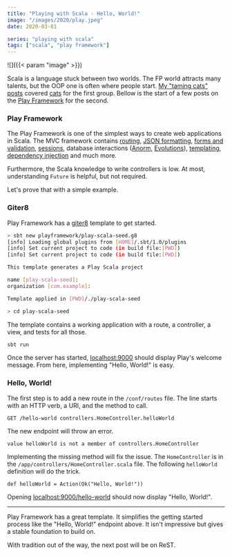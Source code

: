 ```yaml
---
title: "Playing with Scala - Hello, World!"
image: "/images/2020/play.jpeg"
date: 2020-03-01

series: "playing with scala"
tags: ["scala", "play framework"]
---
```


![]({{< param "image" >}})

Scala is a language stuck between two worlds. The FP world attracts many talents, but the OOP one is often where people start. [My "taming cats" posts](/series/taming-cats.html) covered [cats](https://typelevel.org/cats/) for the first group. Bellow is the start of a few posts on the [Play Framework](http://playframework.com/) for the second.

### Play Framework
The Play Framework is one of the simplest ways to create web applications in Scala. The MVC framework contains [routing](https://www.playframework.com/documentation/2.8.x/ScalaRouting), [JSON formatting](https://www.playframework.com/documentation/2.8.x/ScalaJson), [forms and validation](https://www.playframework.com/documentation/2.8.x/ScalaForms), [sessions](https://www.playframework.com/documentation/2.8.x/ScalaSessionFlash), database interactions ([Anorm](https://www.playframework.com/documentation/2.8.x/Anorm), [Evolutions](https://www.playframework.com/documentation/2.8.x/Evolutions)), [templating](https://www.playframework.com/documentation/2.8.x/ScalaTemplates), [dependency injection](https://www.playframework.com/documentation/2.8.x/ScalaDependencyInjection) and much more.

Furthermore, the Scala knowledge to write controllers is low. At most, understanding `Future` is helpful, but not required.

Let's prove that with a simple example.

### Giter8
Play Framework has a [giter8](http://www.foundweekends.org/giter8/) template to get started.

```sh
> sbt new playframework/play-scala-seed.g8
[info] Loading global plugins from [HOME]/.sbt/1.0/plugins
[info] Set current project to code (in build file:[PWD])
[info] Set current project to code (in build file:[PWD])

This template generates a Play Scala project

name [play-scala-seed]:
organization [com.example]:

Template applied in [PWD]/./play-scala-seed

> cd play-scala-seed
```

The template contains a working application with a route, a controller, a view, and tests for all those.

```sh
sbt run
```

Once the server has started, [localhost:9000](http://localhost:9000/) should display Play's welcome message. From here, implementing "Hello, World!" is easy.

### Hello, World!
The first step is to add a new route in the `/conf/routes` file. The line starts with an HTTP verb, a URI, and the method to call. 

```
GET /hello-world controllers.HomeController.helloWorld
```

The new endpoint will throw an error. 

```
value helloWorld is not a member of controllers.HomeController
```

Implementing the missing method will fix the issue. The `HomeController` is in the `/app/controllers/HomeController.scala` file. The following `helloWorld` definition will do the trick.

```
def helloWorld = Action(Ok("Hello, World!"))
```

Opening [localhost:9000/hello-world](http://localhost:9000/hello-world) should now display "Hello, World!".

---

Play Framework has a great template. It simplifies the getting started process like the "Hello, World!" endpoint above. It isn't impressive but gives a stable foundation to build on. 

With tradition out of the way, the next post will be on ReST.
